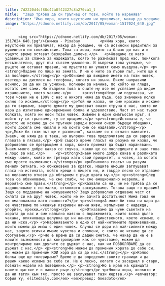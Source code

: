 ```yaml
---
title: 7d2220d4cf88c42a0f42327c8a270ca1_t
mitle:  "Защо трябва да си тръгнеш от този, който те наранява"
description: "Има хора, които неустоимо ни привличат, макар да усещаме, че са истински вредители за душевното ни спокойствие. Това са хора, които са близо до нас и в същото време остават безкрайно далече. Хващаме се като удавници за сламка за надеждата, която те размахват пред нас, понякога несъзнателно, друг път съвсем умишлено. И въпреки това усещаме, …"
image: "https://cdnone.netlify.com/db/2017/05/woman-1517024_640.jpg"
---
```


          <img src="https://cdnone.netlify.com/db/2017/05/woman-1517024_640.jpg"/>Снимка - Pixabay         <p>Има хора, които неустоимо ни привличат, макар да усещаме, че са истински вредители за душевното ни спокойствие. Това са хора, които са близо до нас и в същото време остават безкрайно далече.</p>   <p>Хващаме се като удавници за сламка за надеждата, която те размахват пред нас, понякога несъзнателно, друг път съвсем умишлено. И въпреки това усещаме, че ръцете ни остават празни, че пръстите ни улавят само въздуха.</p> <p><strong>Падаме по лице на земята. И не е нито за първи път, нито ще е за последен.</strong></p> <p>Обичаме да виждаме името на този човек, светещо на дисплея на телефона, когато ни звъни. Бихме направили всичко, за да ни се усмихне. Копнеем за начина, по който ни гледа, когато сме сами. Но въпреки това в очите му все не успяваме да видим отражението, което чакаме.</p>     <p><strong>Нещо ни подсказва, че този човек не е 100% с нас и никога няма да бъде, без значение колко силно го искаме…</strong></p> <p>Той ни казва, че сме красиви и искаме да го вярваме, защото думите му докосват онази струна в нас, която ни кара да изпитваме едновременно болка и удоволствие. Част от нас търси болката, която ни носи този човек. Живеем в един омагьосан кръг, в който ту си тръгваме, ту се връщаме.</p> <p><strong>Истината е, че просто не искаме да си тръгнем заради всички онези бъдещи обещания, които досега сме чакали и на които сме се надявали.</strong></p> <p>„Може би този път ще е различно“, казваме си с отчаян наивитет. Знаем, че няма да е така, но въпреки това предпочитаме да си заровим главата в пясъка.</p> <p>В същото време гласът на разума ни казва, че доброволно се превръщаме в хора, които приемат да бъдат наранявани. Знаем много добре какво се случва, какви ще са последиците и защо това е лошо за нас.</p>     <p><strong>Знаем много добре каква е разликата между човек, който ни третира като свой приоритет, и човек, за когото сме просто възможност.</strong></p> <p>Понякога гласът на разума печели битката, но обикновено за кратко. Нашите емоции заглушават гласа на истината, който крещи в лицето ни, и твърде лесно се отдаваме на желанието отново да обгърнем с ръце врата му.</p> <p><strong>След това се обвиняваме, че сме слаби, че сме емоционално незрели… и вероятно сме прави.</strong></p> <p>Казвали са ни, че не трябва да се задоволяваме с по-малко, отколкото заслужаваме. Тогава защо го правим? Защо се поддаваме на изкушението? Защо доброволно отдаваме част от силата си на друг човек, който не ни зачита достатъчно? Нима това не ни омаловажава като личности?</p> <p><strong>А може би това ни кара да се чувстваме по някакъв изкривен начин живи, изпълнени с надежда, упорити, крехки…</strong></p>     <p>Отказваме да чуем съветите на хората до нас и сме напълно наясно с пораженията, които всяка дълго чакана, опияняваща целувка ще ни нанесе. Единственото, което искаме, е да ни иска.</p> <p>Нараняването е едно от най-интимните преживявания, които можеш да имаш с един човек. Случва се дори на най-силните между нас, защото всички имаме чувства и спомени, с които не искаме да се сбогуваме.</p> <p>Но е време да си дадем сметка, че макар да не е в нашите възможности да контролираме как се чувстваме, можем да контролираме как другите се държат с нас, как им ПОЗВОЛЯВАМЕ да се държат с нас.</p> <p><strong>Не можем да променим хората до себе си, но можем да променим КОИ хора да са до нас.</strong></p> <p>Колко болка още ще толерираме? Време е да определим своите граници и да решим какво искаме за себе си. Не е лесно, когато си заседнал в стари, познати модели на поведение.</p> <p><strong>Но в края на краищата нашето щастие е в нашите ръце.</strong></p> <p>Някои хора, колкото и да ни тегли към тях, просто не заслужават тази жертва.</p> <em>aвтор: София Уу, elitedaily.com</em> <em>превод: Gnezdoto</em>         